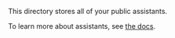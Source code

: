 This directory stores all of your public assistants.

To learn more about assistants, see [the docs](https://docs.continue.dev/hub/assistants/intro).

